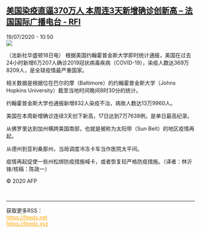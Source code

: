 <!--1595156126000-->
[美国染疫直逼370万人 本周连3天新增确诊创新高 – 法国国际广播电台 - RFI](http://www.rfi.fr//cn/contenu/20200719-%E7%BE%8E%E5%9B%BD%E6%9F%93%E7%96%AB%E7%9B%B4%E9%80%BC370%E4%B8%87%E4%BA%BA-%E6%9C%AC%E5%91%A8%E8%BF%9E3%E5%A4%A9%E6%96%B0%E5%A2%9E%E7%A1%AE%E8%AF%8A%E5%88%9B%E6%96%B0%E9%AB%98)
------

<div>19/07/2020 - 10:50</div><img src="https://s.rfi.fr/media/display/dfd7fe36-c9a3-11ea-9332-005056bf87d6/w:310/p:16x9/int0007b.200719165002.jpg"><div class="t-content__body u-clearfix"><div class="m-interstitial"></div><p>（法新社华盛顿18日电）    根据美国约翰霍普金斯大学即时统计通报，美国在过去24小时新增6万207人确诊2019冠状病毒疾病（COVID-19），染疫人数达369万8209人，是全球疫情最严重国家。</p><p>    相关数据是根据位在巴尔的摩（Baltimore）的约翰霍普金斯大学（Johns Hopkins University）截至当地时间晚间8时30分的统计。</p><p>    约翰霍普金斯大学也通报新增832人染疫不治，病故人数达13万9960人。</p><p>    美国在本周新增确诊连续3天创下新高，17日达到7万7638例，是单日最高纪录。</p><p>    从佛罗里达到加州横跨美国南部，也就是被称为太阳带（Sun Belt）的地区疫情再起。</p><p>    从德州到亚利桑那州，当局调度冷冻卡车当作医院太平间。</p><p>    疫情再起促使一些州松绑防疫措施喊卡，或者恢复较严格防疫措施。（译者：林沂锋/核稿：陈政一）</p><p class="t-copyright">© 2020 AFP</p>        </div><br><hr><div>获取更多RSS：<br><a href="https://feedx.net" style="color:orange" target="_blank">https://feedx.net</a> <br><a href="https://feedx.xyz" style="color:orange" target="_blank">https://feedx.xyz</a><br></div>
